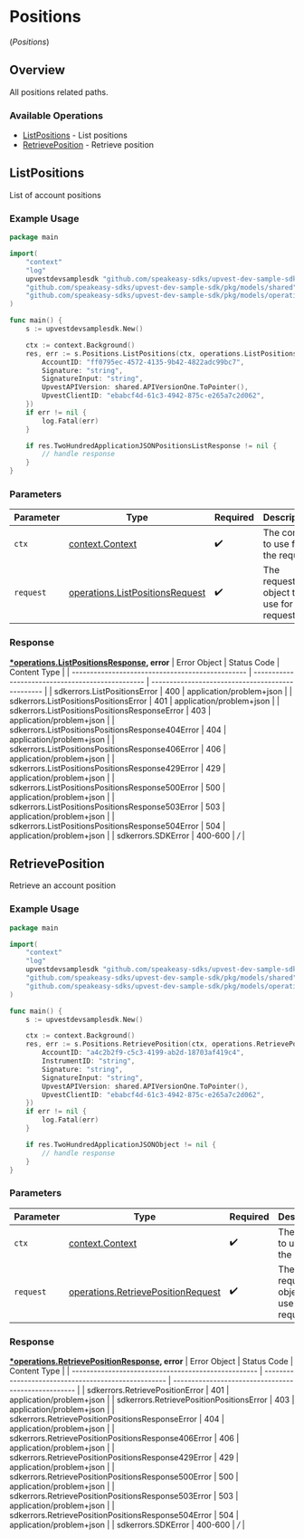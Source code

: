 # Positions
(*Positions*)

## Overview

All positions related paths.

### Available Operations

* [ListPositions](#listpositions) - List positions
* [RetrievePosition](#retrieveposition) - Retrieve position

## ListPositions

List of account positions

### Example Usage

```go
package main

import(
	"context"
	"log"
	upvestdevsamplesdk "github.com/speakeasy-sdks/upvest-dev-sample-sdk"
	"github.com/speakeasy-sdks/upvest-dev-sample-sdk/pkg/models/shared"
	"github.com/speakeasy-sdks/upvest-dev-sample-sdk/pkg/models/operations"
)

func main() {
    s := upvestdevsamplesdk.New()

    ctx := context.Background()
    res, err := s.Positions.ListPositions(ctx, operations.ListPositionsRequest{
        AccountID: "ff0795ec-4572-4135-9b42-4822adc99bc7",
        Signature: "string",
        SignatureInput: "string",
        UpvestAPIVersion: shared.APIVersionOne.ToPointer(),
        UpvestClientID: "ebabcf4d-61c3-4942-875c-e265a7c2d062",
    })
    if err != nil {
        log.Fatal(err)
    }

    if res.TwoHundredApplicationJSONPositionsListResponse != nil {
        // handle response
    }
}
```

### Parameters

| Parameter                                                                              | Type                                                                                   | Required                                                                               | Description                                                                            |
| -------------------------------------------------------------------------------------- | -------------------------------------------------------------------------------------- | -------------------------------------------------------------------------------------- | -------------------------------------------------------------------------------------- |
| `ctx`                                                                                  | [context.Context](https://pkg.go.dev/context#Context)                                  | :heavy_check_mark:                                                                     | The context to use for the request.                                                    |
| `request`                                                                              | [operations.ListPositionsRequest](../../pkg/models/operations/listpositionsrequest.md) | :heavy_check_mark:                                                                     | The request object to use for the request.                                             |


### Response

**[*operations.ListPositionsResponse](../../pkg/models/operations/listpositionsresponse.md), error**
| Error Object                                     | Status Code                                      | Content Type                                     |
| ------------------------------------------------ | ------------------------------------------------ | ------------------------------------------------ |
| sdkerrors.ListPositionsError                     | 400                                              | application/problem+json                         |
| sdkerrors.ListPositionsPositionsError            | 401                                              | application/problem+json                         |
| sdkerrors.ListPositionsPositionsResponseError    | 403                                              | application/problem+json                         |
| sdkerrors.ListPositionsPositionsResponse404Error | 404                                              | application/problem+json                         |
| sdkerrors.ListPositionsPositionsResponse406Error | 406                                              | application/problem+json                         |
| sdkerrors.ListPositionsPositionsResponse429Error | 429                                              | application/problem+json                         |
| sdkerrors.ListPositionsPositionsResponse500Error | 500                                              | application/problem+json                         |
| sdkerrors.ListPositionsPositionsResponse503Error | 503                                              | application/problem+json                         |
| sdkerrors.ListPositionsPositionsResponse504Error | 504                                              | application/problem+json                         |
| sdkerrors.SDKError                               | 400-600                                          | */*                                              |

## RetrievePosition

Retrieve an account position

### Example Usage

```go
package main

import(
	"context"
	"log"
	upvestdevsamplesdk "github.com/speakeasy-sdks/upvest-dev-sample-sdk"
	"github.com/speakeasy-sdks/upvest-dev-sample-sdk/pkg/models/shared"
	"github.com/speakeasy-sdks/upvest-dev-sample-sdk/pkg/models/operations"
)

func main() {
    s := upvestdevsamplesdk.New()

    ctx := context.Background()
    res, err := s.Positions.RetrievePosition(ctx, operations.RetrievePositionRequest{
        AccountID: "a4c2b2f9-c5c3-4199-ab2d-18703af419c4",
        InstrumentID: "string",
        Signature: "string",
        SignatureInput: "string",
        UpvestAPIVersion: shared.APIVersionOne.ToPointer(),
        UpvestClientID: "ebabcf4d-61c3-4942-875c-e265a7c2d062",
    })
    if err != nil {
        log.Fatal(err)
    }

    if res.TwoHundredApplicationJSONObject != nil {
        // handle response
    }
}
```

### Parameters

| Parameter                                                                                    | Type                                                                                         | Required                                                                                     | Description                                                                                  |
| -------------------------------------------------------------------------------------------- | -------------------------------------------------------------------------------------------- | -------------------------------------------------------------------------------------------- | -------------------------------------------------------------------------------------------- |
| `ctx`                                                                                        | [context.Context](https://pkg.go.dev/context#Context)                                        | :heavy_check_mark:                                                                           | The context to use for the request.                                                          |
| `request`                                                                                    | [operations.RetrievePositionRequest](../../pkg/models/operations/retrievepositionrequest.md) | :heavy_check_mark:                                                                           | The request object to use for the request.                                                   |


### Response

**[*operations.RetrievePositionResponse](../../pkg/models/operations/retrievepositionresponse.md), error**
| Error Object                                        | Status Code                                         | Content Type                                        |
| --------------------------------------------------- | --------------------------------------------------- | --------------------------------------------------- |
| sdkerrors.RetrievePositionError                     | 401                                                 | application/problem+json                            |
| sdkerrors.RetrievePositionPositionsError            | 403                                                 | application/problem+json                            |
| sdkerrors.RetrievePositionPositionsResponseError    | 404                                                 | application/problem+json                            |
| sdkerrors.RetrievePositionPositionsResponse406Error | 406                                                 | application/problem+json                            |
| sdkerrors.RetrievePositionPositionsResponse429Error | 429                                                 | application/problem+json                            |
| sdkerrors.RetrievePositionPositionsResponse500Error | 500                                                 | application/problem+json                            |
| sdkerrors.RetrievePositionPositionsResponse503Error | 503                                                 | application/problem+json                            |
| sdkerrors.RetrievePositionPositionsResponse504Error | 504                                                 | application/problem+json                            |
| sdkerrors.SDKError                                  | 400-600                                             | */*                                                 |

